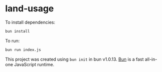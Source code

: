 # land-usage

To install dependencies:

```bash
bun install
```

To run:

```bash
bun run index.js
```

This project was created using `bun init` in bun v1.0.13. [Bun](https://bun.sh) is a fast all-in-one JavaScript runtime.

